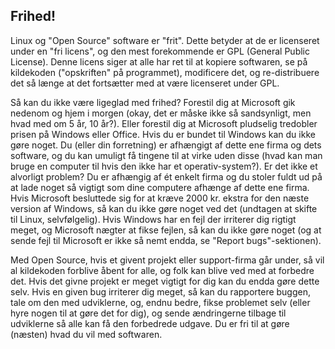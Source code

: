 



<h2>Frihed!</h2>

Linux og "Open Source" software er "frit". Dette betyder at de er licenseret under en "fri licens", og den mest forekommende er GPL (General Public License). Denne licens siger at alle har ret til at kopiere softwaren, se på kildekoden ("opskriften" på programmet), modificere det, og re-distribuere det så længe at det fortsætter med at være licenseret under GPL.

Så kan du ikke være ligeglad med frihed? Forestil dig at Microsoft gik nedenom og hjem i morgen (okay, det er måske ikke så sandsynligt, men hvad med om 5 år, 10 år?). Eller forestil dig at Microsoft pludselig tredobler prisen på Windows eller Office. Hvis du er bundet til Windows kan du ikke gøre noget. Du (eller din forretning) er afhængigt af dette ene firma og dets software, og du kan umuligt få tingene til at virke uden disse (hvad kan man bruge en computer til hvis den ikke har et operativ-system?). Er det ikke et alvorligt problem? Du er afhængig af ét enkelt firma og du stoler fuldt ud på at lade noget så vigtigt som dine computere afhænge af dette ene firma. Hvis Microsoft besluttede sig for at kræve 2000 kr. ekstra for den næste version af Windows, så kan du ikke gøre noget ved det (undtagen at skifte til Linux, selvfølgelig). Hvis Windows har en fejl der irriterer dig rigtigt meget, og Microsoft nægter at fikse fejlen, så kan du ikke gøre noget (og at sende fejl til Microsoft er ikke så nemt endda, se "Report bugs"-sektionen). 

Med Open Source, hvis et givent projekt eller support-firma går under, så vil al kildekoden forblive åbent for alle, og folk kan blive ved med at forbedre det. Hvis det givne projekt er meget vigtigt for dig kan du endda gøre dette selv. Hvis en given bug irriterer dig meget, så kan du rapportere buggen, tale om den med udviklerne, og, endnu bedre, fikse problemet selv (eller hyre nogen til at gøre det for dig), og sende ændringerne tilbage til udviklerne så alle kan få den forbedrede udgave. Du er fri til at gøre (næsten) hvad du vil med softwaren.





